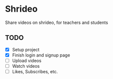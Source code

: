 # Shrideo

Share videos on shrideo, for teachers and students

## TODO

- [x] Setup project
- [x] Finish login and signup page
- [ ] Upload videos
- [ ] Watch videos
- [ ] Likes, Subscribes, etc.
